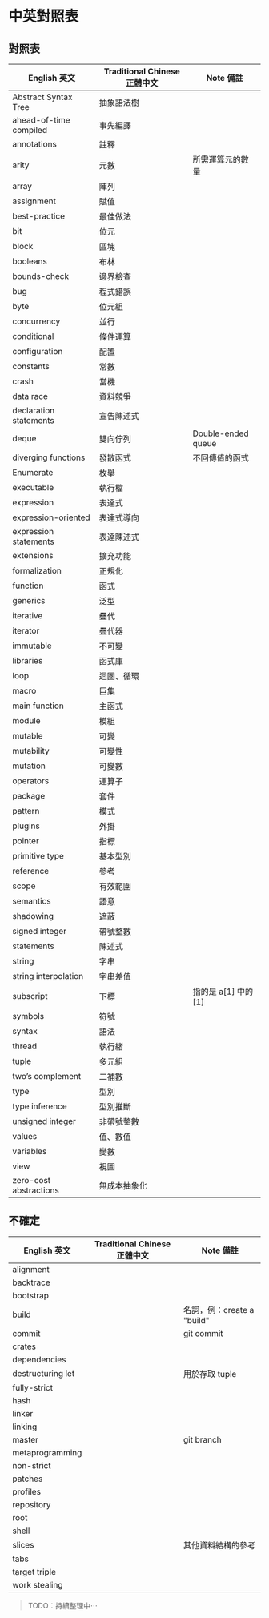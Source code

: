 # 中英對照表

## 對照表

English 英文           | Traditional Chinese 正體中文  | Note 備註
------------           |-----------------------------  |----------
Abstract Syntax Tree   | 抽象語法樹                    |
ahead-of-time compiled | 事先編譯                      |
annotations            | 註釋                          |
arity                  | 元數                          | 所需運算元的數量
array                  | 陣列                          |
assignment             | 賦值                          |
best-practice          | 最佳做法                      |
bit                    | 位元                          |
block                  | 區塊                          |
booleans               | 布林                          |
bounds-check           | 邊界檢查                      |
bug                    | 程式錯誤                      |
byte                   | 位元組                        |
concurrency            | 並行                          |
conditional            | 條件運算                      |
configuration          | 配置                          |
constants              | 常數                          |
crash                  | 當機                          |
data race              | 資料競爭                      |
declaration statements | 宣告陳述式                    |
deque                  | 雙向佇列                      | Double-ended queue
diverging functions    | 發散函式                      | 不回傳值的函式
Enumerate              | 枚舉                          |
executable             | 執行檔                        |
expression             | 表達式                        |
expression-oriented    | 表達式導向                    |
expression statements  | 表達陳述式                    |
extensions             | 擴充功能                      |
formalization          | 正規化                        |
function               | 函式                          |
generics               | 泛型                          |
iterative              | 疊代                          |
iterator               | 疊代器                        |
immutable              | 不可變                        |
libraries              | 函式庫                        |
loop                   | 迴圈、循環                    |
macro                  | 巨集                          |
main function          | 主函式                        |
module                 | 模組                          |
mutable                | 可變                          |
mutability             | 可變性                        |
mutation               | 可變數                        |
operators              | 運算子                        |
package                | 套件                          |
pattern                | 模式                          |
plugins                | 外掛                          |
pointer                | 指標                          |
primitive type         | 基本型別                      |
reference              | 參考                          |
scope                  | 有效範圍                      |
semantics              | 語意                          |
shadowing              | 遮蔽                          |
signed integer         | 帶號整數                      |
statements             | 陳述式                        |
string                 | 字串                          |
string interpolation   | 字串差值                      |
subscript              | 下標                          | 指的是 a[1] 中的 [1]
symbols                | 符號                          |
syntax                 | 語法                          |
thread                 | 執行緒                        |
tuple                  | 多元組                        |
two’s complement       | 二補數                        |
type                   | 型別                          |
type inference         | 型別推斷                      |
unsigned integer       | 非帶號整數                    |
values                 | 值、數值                      |
variables              | 變數                          |
view                   | 視圖                          |
zero-cost abstractions | 無成本抽象化                  |


## 不確定

English 英文           | Traditional Chinese 正體中文  | Note 備註
------------           |-----------------------------  |----------
alignment              |                               |
backtrace              |                               |
bootstrap              |                               |
build                  |                               | 名詞，例：create a "build"
commit                 |                               | git commit
crates                 |                               |
dependencies           |                               |
destructuring let      |                               | 用於存取 tuple
fully-strict           |                               |
hash                   |                               |
linker                 |                               |
linking                |                               |
master                 |                               | git branch
metaprogramming        |                               |
non-strict             |                               |
patches                |                               |
profiles               |                               |
repository             |                               |
root                   |                               |
shell                  |                               |
slices                 |                               | 其他資料結構的參考
tabs                   |                               |
target triple          |                               |
work stealing          |                               |


> TODO：持續整理中⋯
